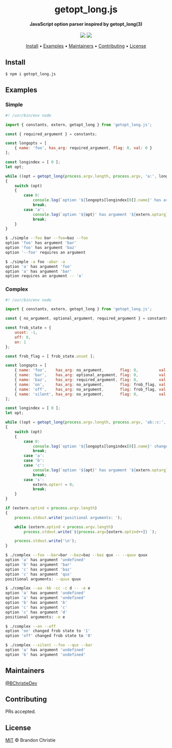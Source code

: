 <div align="center">
    <h1>getopt_long.js</h1>
    <h4>JavaScript option parser inspired by getopt_long(3)</h4>
    <p>
        <a href="https://github.com/BChristieDev/getopt_long.js/actions/workflows/ci.yml"><img src="https://github.com/BChristieDev/getopt_long.js/actions/workflows/ci.yml/badge.svg"></a>
        <a href="https://www.npmjs.com/package/getopt_long.js"><img src="https://badge.fury.io/js/getopt_long.js.svg"></a>
    </p>
    <p>
        <a href="#install">Install</a> •
        <a href="#examples">Examples</a> •
        <a href="#maintainers">Maintainers</a> •
        <a href="#contributing">Contributing</a> •
        <a href="#license">License</a>
    </p>
</div>

## Install

```sh
$ npm i getopt_long.js
```

## Examples

### Simple

```js
#! /usr/bin/env node

import { constants, extern, getopt_long } from 'getopt_long.js';

const { required_argument } = constants;

const longopts = [
    { name: 'foo', has_arg: required_argument, flag: 0, val: 0 }
];

const longindex = [ 0 ];
let opt;

while ((opt = getopt_long(process.argv.length, process.argv, 'a:', longopts, longindex)) !== -1)
{
    switch (opt)
    {
        case 0:
            console.log(`option '${longopts[longindex[0]].name}' has argument '${extern.optarg}'`);
            break;
        case 'a':
            console.log(`option '${opt}' has argument '${extern.optarg}'`);
            break;
    }
}
```

```sh
$ ./simple --foo bar --foo=baz --foo
option 'foo' has argument 'bar'
option 'foo' has argument 'baz'
option '--foo' requires an argument

$ ./simple -a foo -abar -a
option 'a' has argument 'foo'
option 'a' has argument 'bar'
option requires an argument -- 'a'
```

### Complex

```js
#! /usr/bin/env node

import { constants, extern, getopt_long } from 'getopt_long.js';

const { no_argument, optional_argument, required_argument } = constants;

const frob_state = {
    unset: -1,
    off: 0,
    on: 1
};

const frob_flag = [ frob_state.unset ];

const longopts = [
    { name: 'foo',    has_arg: no_argument,       flag: 0,         val: 'a'            },
    { name: 'bar',    has_arg: optional_argument, flag: 0,         val: 'b'            },
    { name: 'baz',    has_arg: required_argument, flag: 0,         val: 'c'            },
    { name: 'on',     has_arg: no_argument,       flag: frob_flag, val: frob_state.on  },
    { name: 'off',    has_arg: no_argument,       flag: frob_flag, val: frob_state.off },
    { name: 'silent', has_arg: no_argument,       flag: 0,         val: 's'            }
];

const longindex = [ 0 ];
let opt;

while ((opt = getopt_long(process.argv.length, process.argv, 'ab::c:', longopts, longindex)) !== -1)
{
    switch (opt)
    {
        case 0:
            console.log(`option '${longopts[longindex[0]].name}' changed frob state to '${frob_flag[0]}'`);
            break;
        case 'a':
        case 'b':
        case 'c':
            console.log(`option '${opt}' has argument '${extern.optarg}'`);
            break;
        case 's':
            extern.opterr = 0;
            break;
    }
}

if (extern.optind < process.argv.length)
{
    process.stdout.write('positional arguments: ');

    while (extern.optind < process.argv.length)
        process.stdout.write(`${process.argv[extern.optind++]} `);

    process.stdout.write('\n');
}
```

```sh
$ ./complex --foo --bar=bar --baz=baz --baz qux -- --quux quux
option 'a' has argument 'undefined'
option 'b' has argument 'bar'
option 'c' has argument 'baz'
option 'c' has argument 'qux'
positional arguments: --quux quux

$ ./complex --aa -bb -cc -c d -- -e e
option 'a' has argument 'undefined'
option 'a' has argument 'undefined'
option 'b' has argument 'b'
option 'c' has argument 'c'
option 'c' has argument 'd'
positional arguments: -e e

$ ./complex --on --off
option 'on' changed frob state to '1'
option 'off' changed frob state to '0'

$ ./complex --silent --foo --qux --bar
option 'a' has argument 'undefined'
option 'b' has argument 'undefined'
```

## Maintainers

[@BChristieDev](https://github.com/BChristieDev)

## Contributing

PRs accepted.

## License

[MIT](LICENSE) © Brandon Christie
